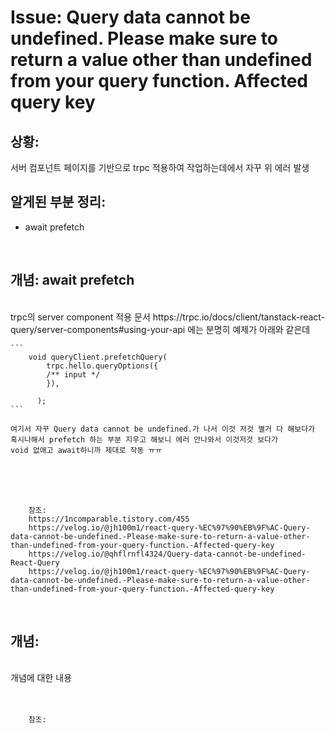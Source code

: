 <!--
author: Dailyscat
purpose: issue arrange
rules:
 (1) 헤더와 문단사이
    <br/>
    <br/>
 (2) 코드가 작성되는 부분은 >로 정리
 (3) 참조는 해당 내용 바로 아래
    <br/>
    <br/>
 (4) 명령어는 bold
 (5) 방안은 ## 안의 과정은 ###
-->

# Issue: Query data cannot be undefined. Please make sure to return a value other than undefined from your query function. Affected query key

## 상황:

서버 컴포넌트 페이지를 기반으로 trpc 적용하여 작업하는데에서 자꾸 위 에러 발생
<br/>

## 알게된 부분 정리:

- await prefetch

<br/>

## 개념: await prefetch

<br/>
    trpc의 server component 적용 문서 https://trpc.io/docs/client/tanstack-react-query/server-components#using-your-api 에는 분명히 예제가 아래와 같은데
    
    ```
        void queryClient.prefetchQuery(
            trpc.hello.queryOptions({
            /** input */
            }),
        
          );
    ```

    여기서 자꾸 Query data cannot be undefined.가 나서 이것 저것 별거 다 해보다가
    혹시나해서 prefetch 하는 부분 지우고 해보니 에러 안나와서 이것저것 보다가
    void 없애고 await하니까 제대로 작동 ㅠㅠ

<br/>
<br/>
<br/>

        참조:
        https://1ncomparable.tistory.com/455
        https://velog.io/@jh100m1/react-query-%EC%97%90%EB%9F%AC-Query-data-cannot-be-undefined.-Please-make-sure-to-return-a-value-other-than-undefined-from-your-query-function.-Affected-query-key
        https://velog.io/@qhflrnfl4324/Query-data-cannot-be-undefined-React-Query
        https://velog.io/@jh100m1/react-query-%EC%97%90%EB%9F%AC-Query-data-cannot-be-undefined.-Please-make-sure-to-return-a-value-other-than-undefined-from-your-query-function.-Affected-query-key

<br/>

## 개념:

<br/>
  개념에 대한 내용
<br/>
<br/>
<br/>

        참조:

<br/>
